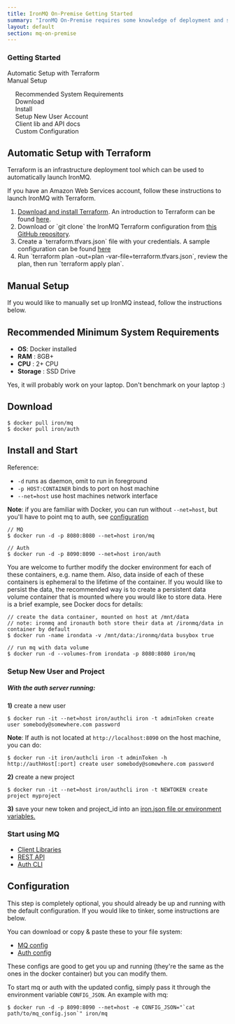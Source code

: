 ```yaml
---
title: IronMQ On-Premise Getting Started
summary: "IronMQ On-Premise requires some knowledge of deployment and server management. If you do not possess these skills please schedule a consultation with our team"
layout: default
section: mq-on-premise
---
```


<p class="subtitle">
<!--   IronMQ On-Premise requires some knowledge of deployment and server management. If you do not possess these skills please schedule a consultation with our team -->
</p>

<section id="toc">
  <h3>Getting Started</h3>
  <ul>
    <li><a href="#terraform">Automatic Setup with Terraform</a></li>
    <li><a href="#manual">Manual Setup</a></li>
    <ul>
      <li><a href="#requirements">Recommended System Requirements</a></li>
      <li><a href="#download">Download</a></li>
      <li><a href="#install">Install</a></li>
      <li><a href="#create_new_user_account">Setup New User Account</a></li>
      <li><a href="#start">Client lib and API docs</a></li>
      <li><a href="#custom_config">Custom Configuration</a></li>
    </ul>
  </ul>
</section>

<h2 id="terraform">Automatic Setup with Terraform</h2>

Terraform is an infrastructure deployment tool which can be used to automatically launch IronMQ.

If you have an Amazon Web Services account, follow these instructions to launch IronMQ with Terraform.

<ol>
  <li><a href="https://terraform.io/downloads.html">Download and install Terraform</a>. An introduction to Terraform can be found <a href="https://terraform.io/intro/">here</a>.</li>
  <li>Download or `git clone` the IronMQ Terraform configuration from <a href="https://github.com/iron-io/enterprise/blob/master/trial_mq">this GitHub repository</a>.</li>
  <li>Create a `terraform.tfvars.json` file with your credentials.  A sample configuration can be found <a href="https://github.com/iron-io/enterprise/blob/master/trial_mq/sample.tfvars.json">here</a></li>
  <li>Run `terraform plan -out=plan -var-file=terraform.tfvars.json`, review the plan, then run `terraform apply plan`.</li>
</ol>

<h2 id="manual">Manual Setup</h2>

If you would like to manually set up IronMQ instead, follow the instructions below.

<h2 id="requirements">Recommended Minimum System Requirements</h2>

* __OS__: Docker installed
* __RAM__ : 8GB+
* __CPU__ : 2+ CPU
* __Storage__ : SSD Drive

Yes, it will probably work on your laptop. Don't benchmark on your laptop :)

<h2 id="download">Download</h2>

```
$ docker pull iron/mq
$ docker pull iron/auth
```

<h2 id="install">Install and Start</h2>

Reference:

* `-d` runs as daemon, omit to run in foreground
* `-p HOST:CONTAINER` binds to port on host machine
* `--net=host` use host machines network interface

__Note__: if you are familiar with Docker, you can run without `--net=host`,
but you'll have to point mq to auth, see [configuration](#custom_config)

```
// MQ
$ docker run -d -p 8080:8080 --net=host iron/mq

// Auth
$ docker run -d -p 8090:8090 --net=host iron/auth
```

You are welcome to further modify the docker environment for each of these containers, e.g. name them.
Also, data inside of each of these containers is ephemeral to the lifetime of
the container. If you would like to persist the data, the recommended way
is to create a persistent data volume container that is mounted where you
would like to store data. Here is a brief example, see Docker docs for details:

```
// create the data container, mounted on host at /mnt/data
// note: ironmq and ironauth both store their data at /ironmq/data in container by default
$ docker run -name irondata -v /mnt/data:/ironmq/data busybox true

// run mq with data volume
$ docker run -d --volumes-from irondata -p 8080:8080 iron/mq
```

<h3 id="create_new_user_account">Setup New User and Project</h3>

##### With the auth server running:

__1)__ create a new user

```
$ docker run -it --net=host iron/authcli iron -t adminToken create user somebody@somewhere.com password
```

__Note__: If auth is not located at `http://localhost:8090` on the host machine, you can do:

```
$ docker run -it iron/authcli iron -t adminToken -h http://authHost[:port] create user somebody@somewhere.com password
```

__2)__ create a new project

```
$ docker run -it --net=host iron/authcli iron -t NEWTOKEN create project myproject
```

__3)__ save your new token and project\_id into an [iron.json file or environment variables.](http://dev.iron.io/mq-onpremise/reference/client_libraries/)

<h3 id="start">Start using MQ</h3>

* [Client Libraries](http://dev.iron.io/mq-onpremise/reference/client_libraries/)
* [REST API](http://dev.iron.io/mq-onpremise/reference/api/)
* [Auth CLI](https://github.com/iron-io/enterprise/wiki/2.-Auth-CLI-Tool)

<h2 id="custom_config">Configuration</h2>

This step is completely optional, you should already be up and running with the
default configuration. If you would like to tinker, some instructions are below.

You can download or copy & paste these to your file system:

* [MQ config](https://github.com/iron-io/enterprise/blob/master/mq_config.json)
* [Auth config](https://github.com/iron-io/enterprise/blob/master/auth_config.json)

These configs are good to get you up and running (they're the same as
the ones in the docker container) but you can modify them.

To start mq or auth with the updated config, simply pass it through the
environment variable `CONFIG_JSON`. An example with mq:

```
$ docker run -d -p 8090:8090 --net=host -e CONFIG_JSON="`cat path/to/mq_config.json`" iron/mq
```

